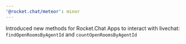 ```yaml
---
'@rocket.chat/meteor': minor
---
```


Introduced new methods for Rocket.Chat Apps to interact with livechat: `findOpenRoomsByAgentId` and `countOpenRoomsByAgentId`
